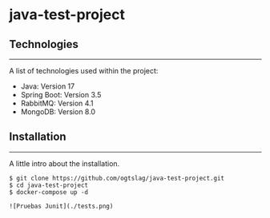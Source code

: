 # java-test-project

## Technologies
***
A list of technologies used within the project:
* Java: Version 17
* Spring Boot: Version 3.5
* RabbitMQ: Version 4.1
* MongoDB: Version 8.0

## Installation
***
A little intro about the installation.
```
$ git clone https://github.com/ogtslag/java-test-project.git
$ cd java-test-project
$ docker-compose up -d

![Pruebas Junit](./tests.png)



